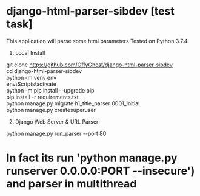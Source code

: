 # django-html-parser-sibdev [test task]
This application will parse some html parameters
Tested on Python 3.7.4

1. Local Install

git clone https://github.com/OffyGhost/django-html-parser-sibdev <br>
cd django-html-parser-sibdev <br>
python -m venv env <br>
env\Scripts\activate <br>
python -m pip install --upgrade pip <br>
pip install -r requirements.txt <br>
python manage.py migrate h1_title_parser 0001_initial <br>
python manage.py createsuperuser

2. Django Web Server & URL Parser

python manage.py run_parser --port 80

# In fact its run 'python manage.py runserver 0.0.0.0:PORT --insecure') and parser in multithread
